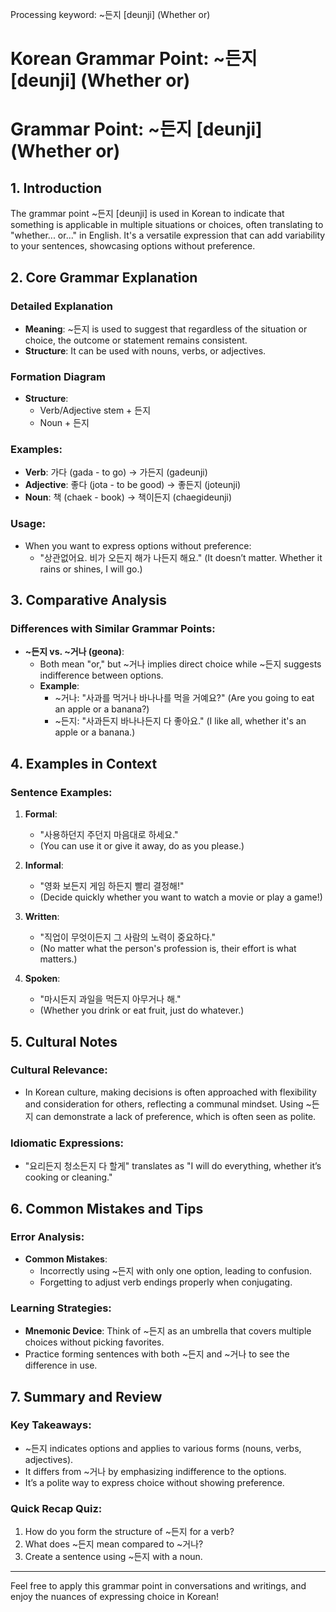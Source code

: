Processing keyword: ~든지 [deunji] (Whether or)
# Korean Grammar Point: ~든지 [deunji] (Whether or)
# Grammar Point: ~든지 [deunji] (Whether or)
## 1. Introduction
The grammar point ~든지 [deunji] is used in Korean to indicate that something is applicable in multiple situations or choices, often translating to "whether... or..." in English. It's a versatile expression that can add variability to your sentences, showcasing options without preference.
## 2. Core Grammar Explanation
### Detailed Explanation
- **Meaning**: ~든지 is used to suggest that regardless of the situation or choice, the outcome or statement remains consistent.
- **Structure**: It can be used with nouns, verbs, or adjectives.
  
### Formation Diagram
- **Structure**:
  - Verb/Adjective stem + 든지
  - Noun + 든지
### Examples:
- **Verb**: 가다 (gada - to go) → 가든지 (gadeunji)
- **Adjective**: 좋다 (jota - to be good) → 좋든지 (joteunji)
- **Noun**: 책 (chaek - book) → 책이든지 (chaegideunji)
### Usage:
- When you want to express options without preference: 
  - "상관없어요. 비가 오든지 해가 나든지 해요." (It doesn’t matter. Whether it rains or shines, I will go.)
## 3. Comparative Analysis
### Differences with Similar Grammar Points:
- **~든지 vs. ~거나 (geona)**: 
  - Both mean "or," but ~거나 implies direct choice while ~든지 suggests indifference between options.
  - **Example**: 
    - ~거나: "사과를 먹거나 바나나를 먹을 거예요?" (Are you going to eat an apple or a banana?)
    - ~든지: "사과든지 바나나든지 다 좋아요." (I like all, whether it's an apple or a banana.)
## 4. Examples in Context
### Sentence Examples:
1. **Formal**: 
   - "사용하던지 주던지 마음대로 하세요." 
   - (You can use it or give it away, do as you please.)
   
2. **Informal**:
   - "영화 보든지 게임 하든지 빨리 결정해!" 
   - (Decide quickly whether you want to watch a movie or play a game!)
   
3. **Written**:
   - "직업이 무엇이든지 그 사람의 노력이 중요하다." 
   - (No matter what the person's profession is, their effort is what matters.)
   
4. **Spoken**:
   - "마시든지 과일을 먹든지 아무거나 해." 
   - (Whether you drink or eat fruit, just do whatever.)
## 5. Cultural Notes
### Cultural Relevance:
- In Korean culture, making decisions is often approached with flexibility and consideration for others, reflecting a communal mindset. Using ~든지 can demonstrate a lack of preference, which is often seen as polite.
### Idiomatic Expressions:
- "요리든지 청소든지 다 할게" translates as "I will do everything, whether it’s cooking or cleaning."
## 6. Common Mistakes and Tips
### Error Analysis:
- **Common Mistakes**: 
  - Incorrectly using ~든지 with only one option, leading to confusion.
  - Forgetting to adjust verb endings properly when conjugating.
  
### Learning Strategies:
- **Mnemonic Device**: Think of ~든지 as an umbrella that covers multiple choices without picking favorites.
- Practice forming sentences with both ~든지 and ~거나 to see the difference in use.
## 7. Summary and Review
### Key Takeaways:
- ~든지 indicates options and applies to various forms (nouns, verbs, adjectives).
- It differs from ~거나 by emphasizing indifference to the options.
- It’s a polite way to express choice without showing preference.
### Quick Recap Quiz:
1. How do you form the structure of ~든지 for a verb?
2. What does ~든지 mean compared to ~거나?
3. Create a sentence using ~든지 with a noun.
---
Feel free to apply this grammar point in conversations and writings, and enjoy the nuances of expressing choice in Korean!
